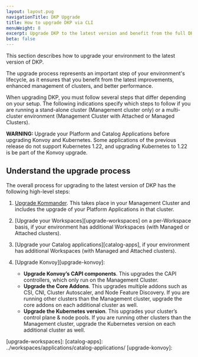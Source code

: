 ```yaml
---
layout: layout.pug
navigationTitle: DKP Upgrade
title: How to upgrade DKP via CLI
menuWeight: 8
excerpt: Upgrade DKP to the latest version and benefit from the full DKP experience.
beta: false
---
```


This section describes how to upgrade your environment to the latest version of DKP.

The upgrade process represents an important step of your environment's lifecycle, as it ensures that you benefit from the latest improvements, enhanced management of clusters, and better performance.

When upgrading DKP, you must follow several steps that differ depending on your setup. The following indications specify which steps to follow if you are running a stand-alone cluster (Management cluster only) or a multi-cluster environment (Management Cluster with Attached or Managed Clusters).

<p class="message--warning"><strong>WARNING: </strong>Upgrade your Platform and Catalog Applications before upgrading Konvoy and Kubernetes. Some applications of the previous release do not support Kubernetes 1.22, and upgrading Kubernetes to 1.22 is be part of the Konvoy upgrade.
</p>

## Understand the upgrade process

The overall process for upgrading to the latest version of DKP has the following high-level steps:

1.  [Upgrade Kommander][upgrade-kommander]. This takes place in your Management Cluster and includes the upgrade of your Platform Applications in that cluster.

1.  [Upgrade your Workspaces][upgrade-workspaces] on a per-Workspace basis, if your environment has additional Workspaces (with Managed or Attached clusters).

1.  [Upgrade your Catalog applications][catalog-apps], if your environment has additional Workspaces (with Managed and Attached clusters).

1.  [Upgrade Konvoy][upgrade-konvoy]:

    - **Upgrade Konvoy’s CAPI components**. This upgrades the CAPI controllers, which only run on the Management Cluster.
    - **Upgrade the Core Addons**. This upgrades multiple addons such as CSI, CNI, Cluster Autoscaler, and Node Feature Discovery. If you are running other clusters than the Management cluster, upgrade the core addons on each additional cluster as well.
    - **Upgrade the Kubernetes version**. This upgrades your cluster’s control plane & node pools. If you are running other clusters than the Management cluster, upgrade the Kubernetes version on each additional cluster as well.

[upgrade-kommander]: /dkp/kommander/2.2/dkp-upgrade/upgrade-kommander/
[upgrade-workspaces]:
[catalog-apps]: ../workspaces/applications/catalog-applications/
[upgrade-konvoy]:
